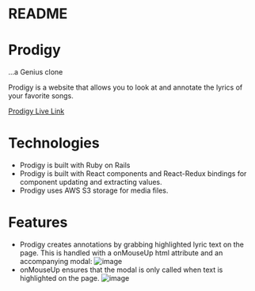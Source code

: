 # README

# Prodigy
 ...a Genius clone

Prodigy is a website that allows you to look at and annotate the lyrics of your favorite songs.

[Prodigy Live Link](https://prodigy-genius.herokuapp.com/#/)

# Technologies
* Prodigy is built with Ruby on Rails
* Prodigy is built with React components and React-Redux bindings for component updating and extracting values.
* Prodigy uses AWS S3 storage for media files.

# Features
* Prodigy creates annotations by grabbing highlighted lyric text on the page. This is handled with a onMouseUp html attribute and an accompanying modal:
![image](https://user-images.githubusercontent.com/8568443/141397826-39767f03-6e2a-4572-a94d-a4022a39654b.png)
* onMouseUp ensures that the modal is only called when text is highlighted on the page.
![image](https://user-images.githubusercontent.com/8568443/141398967-dc7e4162-d428-487c-a0a5-7780c20da187.png)
